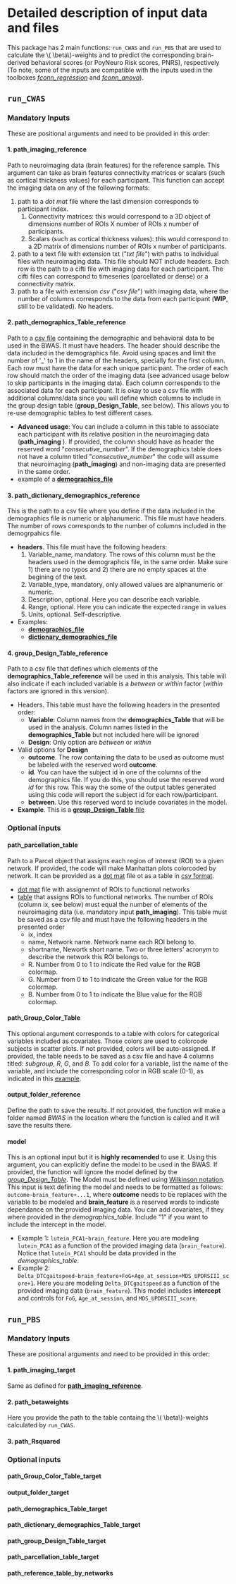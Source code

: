 <script type="text/javascript"
        src="https://cdnjs.cloudflare.com/ajax/libs/mathjax/2.7.0/MathJax.js?config=TeX-AMS_CHTML"></script>
# Detailed description of input data and files

This package has 2 main functions: `run_CWAS` and `run_PBS` that are used to calculate the \\( \beta\\)-weights and to predict the corresponding brain-derived behavioral scores (or PoyNeuro Risk scores, PNRS), respectively (To note, some of the inputs are compatible with the inputs used in the toolboxes [*fconn_regression*](https://fconn-regression.readthedocs.io/en/latest/) and [*fconn_anova*](https://fconn-anova.readthedocs.io/en/latest/)).

## `run_CWAS`
### Mandatory Inputs
These are positional arguments and need to be provided in this order:

#### 1. **path_imaging_reference**
Path to neuroimaging data (brain features) for the reference sample. This argument can take as brain features connectivity matrices or scalars (such as cortical thickness values) for each participant. This function can accept the imaging data on any of the following formats:

1. path to a *dot mat* file where the last dimension corresponds to participant index. 
    1. Connectivity matrices: this would correspond to a 3D object of dimensions number of ROIs X number of ROIs x number of participants.
    1. Scalars (such as cortical thickness values): this would correspond to a 2D matrix of dimensions number of ROIs x number of participants.
2. path to a text file with extension txt ("*txt file*") with paths to individual files with neuroimaging data. This file should NOT include headers. Each row is the path to a cifti file with imaging data for each participant. The cifti files can correspond to timeseries (parcellated or dense) or a connectivity matrix. 
3. path to a file with extension *csv* ("*csv file*") with imaging data, where the number of columns corresponds to the data from each participant (**WIP**, still to be validated). No headers.   

#### 2. **path_demographics_Table_reference**
Path to a [csv file](https://en.wikipedia.org/wiki/Comma-separated_values) containing the demographic and behavioral data to be used in the BWAS. 
It must have headers. 
The header should describe the data included in the demographics file.
Avoid using spaces and limit the number of '_' to 1 in the name of the headers, specially for the first column.
Each row must have the data for each unique participant. 
The order of each row should match the order of the imaging data (see advanced usage below to skip participants in the imaging data).
Each column corresponds to the associated data for each participant.
It is okay to use a csv file with additional columns/data since you will define which columns to include in the group design table (**group_Design_Table**, see below). This allows you to re-use demographic tables to test different cases.

- **Advanced usage**: You can include a column in this table to associate each participant with its relative position in the neuroimaging data (**path_imaging** ). If provided, the column should have as header the reserved word "*consecutive_number*". If the demographics table does not have a column titled "*consecutive_number*" the code will assume that neuroimaging (**path_imaging**) and non-imaging data are presented in the same order. 
- example of a [**demographics_file**](./detailed_specs/demographics_Table.csv)

#### 3. **path_dictionary_demographics_reference**
This is the path to a csv file where you define if the data included in the demographics file is numeric or alphanumeric. This file must have headers. The number of rows corresponds to the number of columns included in the demogrpahics file. 

- **headers**. This file must have the following headers:
    1. Variable_name, mandatory. The rows of this column must be the headers used in the demographcis file, in the same order. Make sure 1) there are no typos and 2) there are no empty spaces at the begining of the text.
    1. Variable_type, mandatory, only allowed values are alphanumeric or numeric.
    1. Description, optional. Here you can describe each variable.
    1. Range, optional. Here you can indicate the expected range in values
    1. Units, optional. Self-descriptive.
- Examples:
    - [**demographics_file**](./detailed_specs/demographics_Table.csv)
    - [**dictionary_demographics_file**](./detailed_specs/Dictionary_for_demographics_Table.csv)
    
#### 4. **group_Design_Table_reference**
Path to a csv file that defines which elements of the **demographics_Table_reference** will be used in this analysis. 
This table will also indicate if each included variable is a *between* or *within* factor (*within* factors are ignored in this version). 

- Headers. This table must have the following headers in the presented order:
    - **Variable**: Column names from the **demographics_Table** that will be used in the analysis. Column names listed in the **demographics_Table** but not included here will be ignored
    - **Design**: Only option are *between* or *within*
- Valid options for **Design**
    - **outcome**. The row containing the data to be used as outcome must be labeled with the reserved word **outcome**.
    - **id**. You can have the subject id in one of the columns of the demographics file. If you do this, you should use the reserved word *id* for this row. This way the some of the output tables generated using this code will report the subject id for each row/participant. 
    - **between**. Use this reserved word to include covariates in the model. 
- **Example**. This is a [**group_Design_Table** file](./detailed_specs/Group_Design_Table.csv)

### Optional inputs
#### **path_parcellation_table**
Path to a Parcel object that assigns each region of interest (ROI) to a given network. If provided, the code will make Manhattan plots colorcoded by network. 
It can be provided as a [dot mat](./detailed_specs/HCP_ColeAnticevic.mat) file ot as a table in [csv format](./detailed_specs/HCP_ColeAnticevic.csv).

- [dot mat](./detailed_specs/HCP_ColeAnticevic.mat) file with assignemnt of ROIs to functional networks
- [table](./detailed_specs/HCP_ColeAnticevic.csv) that assigns ROIs to functional networks. The number of ROIs (column ix, see below) must equal the number of elements of the neuroimaging data (i.e. mandatory input **path_imaging**). This table must be saved as a csv file and must have the following headers in the presented order
    - ix, index
    - name, Network name. Network name each ROI belong to.
    - shortname, Newortk short name. Two or three letters' acronym to describe the network this ROI belongs to.
    - R. Number from 0 to 1 to indicate the Red value for the RGB colormap.
    - G. Number from 0 to 1 to indicate the Green value for the RGB colormap.
    - B. Number from 0 to 1 to indicate the Blue value for the RGB colormap.

#### **path_Group_Color_Table**
This optional argument corresponds to a table with colors for categorical variables included as covariates. Those colors are used to colorcode subjects in scatter plots. If not provided, colors will be auto-assigned.
If provided, the table needs to be saved as a csv file and have 4 columns titled: *subgroup*, *R*, *G*, and *B*. To add color for a variable, list the name of the variable, and include the corresponding color in RGB scale (0-1), as indicated in this [example](./detailed_specs/Group_Color_Table.csv). 

#### **output_folder_reference**
Define the path to save the results. If not provided, the function will make a folder named *BWAS* in the location where the function is called and it will save the results there.

#### **model**
This is an optional input but it is **highly recomended** to use it.
Using this argument, you can explicitly define the model to be used in the BWAS.
If provided, the function will ignore the model defined by the [*group_Design_Table*](#4-groupdesigntable).
The Model must be defined using [Wilkinson notation](https://www.mathworks.com/help/stats/wilkinson-notation.html). 
This input is text defining the model and needs to be formatted as follows: `outcome~brain_feature+...1`, where **outcome** needs to be replaces with the variable to be modeled and **brain_feature** is a reserved words to indicate dependance on the provided imaging data. You can add covariates, if they where provided in the *demographics_table*. Include "1" if you want to include the intercept in the model. 

- Example 1: `lutein_PCA1~brain_feature`. Here you are modeling `lutein_PCA1` as a function of the provided imaging data (`brain_feature`). Notice that `lutein_PCA1` should be data provided in the *demographics_table*.
- Example 2: `Delta_DTCgaitspeed~brain_feature+FoG+Age_at_session+MDS_UPDRSIII_score+1`. Here you are modeling `Delta_DTCgaitspeed` as a function of the provided imaging data (`brain_feature`). This model includes **intercept** and controls for `FoG`, `Age_at_session`, and `MDS_UPDRSIII_score`. 

## `run_PBS`
### Mandatory Inputs
These are positional arguments and need to be provided in this order:

#### 1. **path_imaging_target**
Same as defined for [**path_imaging_reference**](#1-pathimagingreference). 

#### 2. **path_betaweights**
Here you provide the path to the table containg the \\( \beta\\)-weights calculated by `run_CWAS`.
#### 3. **path_Rsquared**

### Optional inputs

#### **path_Group_Color_Table_target**
#### **output_folder_target**
#### **path_demographics_Table_target**
#### **path_dictionary_demographics_Table_target**
#### **path_group_Design_Table_target**
#### **path_parcellation_table_target**
#### **path_reference_table_by_networks**